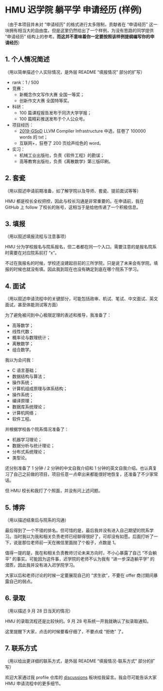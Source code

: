 # HMU 迟学院 躺平学 申请经历 (样例)

（由于本项目并未对 “申请经历” 的格式进行太多限制，贡献者在 “申请经历” 这一块拥有相当大的自由度。但是这里仍然给出了一个样例，为没有思路的同学提供 “申请经历” 结构上的参考。**而这并不意味着你一定要按照该样例提纲编写你的申请经历**）

## 1. 个人情况简述

（用以简单描述个人实际情况，是外层 README “填报情况” 部分的扩写）

* rank：1 / 500
* 竞赛：
  * 新概念作文写作大赛 全国一等奖；
  * 创新作文大赛 全国特等奖。
* 科研：
  * 100 篇课程报告发布于同济大学学报；
  * 100 篇精彩推送发布于个人公众号。
* 项目经历：
  * [2019-GSoD](https://developers.google.com/season-of-docs) LLVM Compiler Infrastructure 中选，狂卷了 100000 words 的 txt；
  * 互联网+，狂卷了 200 页绘声绘色的 word。
* 实习：
  * 机械工业出版社，负责《软件工程》的勘误；
  * 高等教育出版社，负责《离散数学》第三版印刷。

## 2. 套瓷

（用以叙述申请前期准备，如了解学院以及导师、套瓷、提前面试等等）

HMU 都是校长全权把控，因此与校长沟通是非常重要的。在申请前，我在 GitHub 上 follow 了校长的账号，这相当于是给他传递了一个积极信息。

## 3. 填报

（用以叙述填报流程与注意事项）

HMU 分为学校报名与院系报名，但二者都在同一个入口。需要注意的是报名院系时需要在对应院系前打 “x”。

不过在我报名的时候，学校还没建起目前的三所学院，只是说了未来会有学院。填报的时候也就没有填。因此我到现在也没有确定到底在哪个院系下学习。

## 4. 面试

（用以叙述申请流程中的关键部分，可能包括政审、机试、笔试、中文面试、英文面试，甚至体能测试等方面）

为了避免被问到中心极限定理的表述和推导，我准备了：

* 高等数学；
* 线性代数；
* 概率论与数理统计；
* 离散数学；
* 组合数学。

我以为会问我：

* C 语言基础；
* 数据结构与算法；
* 操作系统；
* 计算机组成原理与体系结构；
* 操作系统；
* 编译原理；
* 数据库系统理论；
* 计算机网络；
* 软件工程。

并根据学校各个院系情况准备了：

* 机器学习理论；
* 数据分析与统计理论；
* 分布式系统理论；
* 类型论。

还分别准备了 1 分钟 / 2 分钟的中文自我介绍和 1 分钟的英文自我介绍。也认真复习了自己之前做的项目，项目任意一点牵出来都能很好地恢复，还准备了不少家常话。

但 HMU 校长和我打了个照面，并没有问上述问题。

## 5. 博弈

（用以描述结束后与院系的沟通）

最后得到了一个不错的排名。但可惜的是，最后我并没有进入自己期望的院系学习。当时我以为我和相关负责老师已经聊得很好了，可却没有如愿。后面打听了一下，说是那位老师前一天在微信里面抛了个骰子，点数是 1。

值得一提的是，我在和相关负责教师讨论未来方向时，不小心暴露了自己 “不会躺平” 的事实。可能因为这件事，迟学院的老师不认为我有 “进一步深造躺平学” 的潜质，因此我并没有进入迟学院学习。

大家以后和老师讨论的时候一定要展现自己的 “求生欲”，不要在 offer 商讨期间暴露自己的弱点。

## 6. 录取

（用以描述 9 月 28 日当天的情况）

HMU 的录取流程还是比较快的。9 月 28 号系统一开我就确认了拟录取通知。

这里提醒下大家，点击的时候要看仔细了，不要点成 “拒绝” 了。

## 7. 联系方式

（用以给出更详细的联系方式，是外层 README “填报情况-联系方式” 部分的扩写）

欢迎大家通过我 profile 仓库的 [discussions](https://github.com/skyleaworlder/skyleaworlder/discussions) 板块给我留言。我会尽可能告诉大家 HMU 申请流程中的更多细节。
